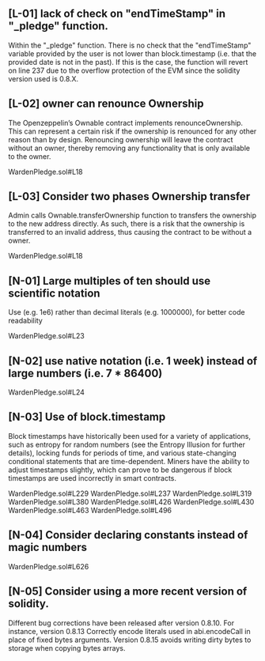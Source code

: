 ## [L-01] lack of check on "endTimeStamp" in "_pledge" function.

Within the "_pledge" function. There is no check that the "endTimeStamp" variable provided by the user is not lower than block.timestamp (i.e. that the provided date is not in the past). If this is the case, the function will revert on line 237 due to the overflow protection of the EVM since the solidity version used is 0.8.X.

## [L-02] owner can renounce Ownership

The Openzeppelin’s Ownable contract implements renounceOwnership. This can represent a certain risk if the ownership is renounced for any other reason than by design. Renouncing ownership will leave the contract without an owner, thereby removing any functionality that is only available to the owner.

WardenPledge.sol#L18

## [L-03] Consider two phases Ownership transfer

Admin calls Ownable.transferOwnership function to transfers the ownership to the new address directly. As such, there is a risk that the ownership is transferred to an invalid address, thus causing the contract to be without a owner.

WardenPledge.sol#L18


## [N-01] Large multiples of ten should use scientific notation

Use (e.g. 1e6) rather than decimal literals (e.g. 1000000), for better code readability

WardenPledge.sol#L23


## [N-02] use native notation (i.e. 1 week) instead of large numbers (i.e. 7 * 86400)

WardenPledge.sol#L24 


## [N-03] Use of block.timestamp

Block timestamps have historically been used for a variety of applications, such as entropy for random numbers (see the Entropy Illusion for further details), locking funds for periods of time, and various state-changing conditional statements that are time-dependent. Miners have the ability to adjust timestamps slightly, which can prove to be dangerous if block timestamps are used incorrectly in smart contracts.

WardenPledge.sol#L229
WardenPledge.sol#L237
WardenPledge.sol#L319
WardenPledge.sol#L380
WardenPledge.sol#L426
WardenPledge.sol#L430
WardenPledge.sol#L463
WardenPledge.sol#L496


## [N-04] Consider declaring constants instead of magic numbers

WardenPledge.sol#L626


## [N-05] Consider using a more recent version of solidity.

Different bug corrections have been released after version 0.8.10. For instance, version 0.8.13 Correctly encode literals used in abi.encodeCall in place of fixed bytes arguments. Version 0.8.15 avoids writing dirty bytes to storage when copying bytes arrays.